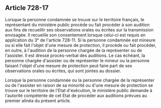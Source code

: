 Article 728-17
----
Lorsque la personne condamnée se trouve sur le territoire français, le
représentant du ministère public procède ou fait procéder à son audition aux
fins de recueillir ses observations orales ou écrites sur la transmission
envisagée. Il recueille son consentement lorsque celui-ci est requis en
application du 3° de l'article 728-11. Si la personne condamnée est mineure ou
si elle fait l'objet d'une mesure de protection, il procède ou fait procéder, en
outre, à l'audition de la personne chargée de la représenter ou de l'assister.
Il est dressé procès-verbal des auditions. Le cas échéant, la personne chargée
d'assister ou de représenter le mineur ou la personne faisant l'objet d'une
mesure de protection peut faire part de ses observations orales ou écrites, qui
sont jointes au dossier.

Lorsque la personne condamnée ou la personne chargée de la représenter ou de
l'assister en raison de sa minorité ou d'une mesure de protection se trouve sur
le territoire de l'Etat d'exécution, le ministère public demande à l'autorité
compétente de cet Etat de procéder aux auditions prévues au premier alinéa du
présent article.
